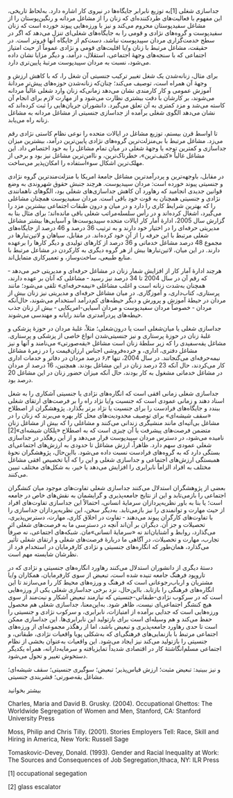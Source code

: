   جداسازی شغلی [1]به توزیع نابرابر جایگاه‌ها در نیروی کار اشاره دارد. به‌لحاظ تاریخی، این مفهوم با فعالیت‌های طردکننده‌ای که زنان را از مشاغل مردانه و رنگین‌پوستان را از مشاغل سفیدپوستان محروم می‌کند و نیز با ورزه‌هایی پیوند خورده است که زنان سفیدپوست و گروه‌های نژادی و قومی را به جایگاه‌های شغلی‌ای تنزل می‌دهد که اگر در سطح خدمت‌گزاری مردان سپیدپوست نباشد، دست‌کم از جایگاه آنها فروتر است. در حقیقت، مشاغل مرتبط با زنان و/یا اقلیت‌های قومی و نژادی عموماً از حیث امتیاز اجتماعی که با سنجه‌های وجهۀ اجتماعی، استقلال، درآمد، و دیگر مزایا نشان داده می‌شود، نسبت به مردان سپیدپوست مرتبۀ پایین‌تری دارد.

برای مثال، زنانه‌شدن یک شغل تغییر ترکیب جنسیتی آن شغل را، که با کاهش ارزش و وجهۀ آن همراه است، توصیف می‌کند؛ چنان‌که زنانه‌شدن حوزه‌های پیش‌تر مردانۀ آموزش عمومی و کار کارمندی نشان می‌دهد زمانی‌که زنان وارد شغلی غالباً مردانه می‌شوند، بر کارشان با دقت بیشتری نظارت می‌شود و از مهارت لازم برای انجام آن کاسته می‌شد و مزد کمتری به آن تعلق می‌گیرد. دانشوران جریان‌هایی را ثبت کرده‌اند که نشان می‌دهد الگوی شغلی برآمده از جداسازی جنسیتی از مشاغل مردانه به مشاغل زنانه راه می‌یابد.

تا اواسط قرن بیستم، توزیع مشاغل در ایالات متحده را نوعی نظام کاستی نژادی رقم می‌زد. مشاغل مرتبط با بی‌منزلت‌ترین گروه‌های نژادی پایین‌ترین درآمد، بیشترین میزان جداسازی و کمترین توجه یا وجهۀ شغلی در میان تمام مشاغل را به خود اختصاص داد. این مشاغل غالباً «کثیف‌ترین»، خطرناک‌ترین، و ناامن‌ترین مشاغل نیز بود و برخی از مهلک‌ترین اشکال سوءاستفاده را امکان‌پذیر می‌ساخت.

در مقابل، باوجهه‌ترین و پردرآمدترین مشاغل جامعۀ امریکا با منزلت‌مندترین گروه‌ نژادی و جنسیتی پیوند خورده است: مردان سپیدپوست. هرچند جنبش حقوق شهروندی به وضع قوانین جدیدی انجامید که رهاورد آن کاهش جداسازی‌های شغلی بود، الگوهای ناهمانندی نژادی و جنسیتی همچنان به قوت خود باقی است. مردان سفیدپوست همچنان مشاغلی را که بهترین شرایط کاری را دارد و در میان و درون طبقات اجتماعی بیشترین مزد را می‌گیرد، اشغال کرده‌اند و در رأس سلسله‌مراتب شغلی باقی مانده‌اند؛ برای مثال بنا به گزارش سال 2005، ادارهٔ آمار کار ایالات متحده سپیدپوست‌ها و آسیایی‌‌ها بیشتر مشاغل مدیریتی حرفه‌ای را در اختیار خود دارند و به ترتیب 36 درصد و 46 درصد از جایگاه‌های شغلی مرتبط با این حرفه را از آنِ خود کرده‌اند. در مقابل، سیاهان و لاتین‌تبارها در مجموع 48 درصد مشاغل خدماتی و 36 درصد از کارهای تولیدی و دیگر کارها را برعهده دارند. در این میان، لاتین‌تبارها بیش از هر گروه دیگری به کارکردن در مشاعل مرتبط با منابع طبیعی، ساخت‌وساز، و تعمیرکاری متمایل‌اند.

هرچند ادارهٔ آمار کار از افزایش شمار زنان در مشاغل حرفه‌ای و مدیریتی خبر می‌دهد ‐ که رقم آن در سال 2004 تا 34 درصد نیز رسید ‐ مشاغلی که آنان بر عهده دارند، همچنان به‌شدت زنانه است و اغلب مشاغلی «نیمه‌حرفه‌ای» تلقی می‌شود؛ مانند پرستاری، کتاب‌داری، و آموزگاری. در میان مشاغل حرفه‌ای و مدیریتی نیز زنان بیش از مردان در حیطۀ آموزش و پرورش و دیگر حیطه‌های کم‌درآمد استخدام می‌شوند، حال‌آنکه مردان ‐ خصوصاً مردان سفیدپوست و مردان آسیایی-امریکایی ‐ بیش از زنان جذب حیطه‌های پردرآمدتری مانند رایانه‌ و مهندسی می‌شوند.

جداسازی شغلی یا میان‌شغلی است یا درون‌شغلی؛ مثلاً، غلبۀ مردان در حوزۀ پزشکی و غلبۀ زنان در حوزۀ پرستاری و نیز جنسیتی‌شدن انواع خاصی از پزشکی و پرستاری. مشاغل یقه‌سفیدی را که زیر سلطۀ زنان است مشاغل «یقه‌صورتی» می‌نامند و آنها و نیز مشاغل دفتری، اداری، و خرده‌فروشی اجناس ارزان‌قیمت را در زمرهٔ مشاغل نیمه‌حرفه‌ای می‌گنجانند. در سال 2004، تنها ۶٫۳ درصد مردان در دفاتر و خدمات اداری کار می‌کردند، حال آنکه 23 درصد زنان در این مشاغل بودند. همچنین، 16 درصد از مردان در مشاغل خدماتی مشغول به کار بودند، حال آنکه میزان حضور زنان در این مشاغل 20 درصد بود.

جداسازی شغلی زمانی افقی است که انگاره‌های نژادی یا جنسیتی آشکاری را به شغل اسناد دهند و زمانی عمودی است که جنسیت و/یا نژاد راه را بر فرصت‌های ارتقای شغلی ببندد و جایگاه‌های فرادست را برای جنسیت یا نژاد برتر بگذارد. پژوهشگران از اصطلاح «سقف شیشه‌ای» برای توصیف محدودیت‌های محل کار بهره می‌برند که زنان را در مشاغل بی‌آتیه‌ای مانند منشیگری زندانی می‌کنند و مشاغلی را که بیش از مشاغل زنان متضمن فرصت‌های پیشرفت یا آن چیزی است که به اصطلاح «پلکان شیشه‌ای»[2] نامیده می‌شود، در دسترس مردان سپیدپوست قرار می‌دهد و از این رهگذر در جداسازی شغلی عمودی سهم دارد‌. ظاهراً، ارزش مشاغل تا حدودی به ارزش‌های اجتماعی‌ای بستگی دارد که به گروه‌های فرادست نسبت داده می‌شود. بااین‌حال، پژوهشگران نحوۀ همبستگی ارزش‌های اجتماعی و جداسازی شغلی و این را که آیا تخصیص افقی مشاغل مختلف به افراد الزاماً نابرابری را افزایش می‌دهد یا خیر، به شکل‌های مختلف تبیین می‌کنند.

بعضی از پژوهشگران استدلال می‌کنند جداسازی شغلی تفاوت‌های موجود میان کنشگران اجتماعی را بازمی‌تابد و این از نتایج جامعه‌پذیری و گرایشمان به نقش‌های خاص در جامعه است؛ یا بنا به باور نظریه‌پردازان سرمایهٔ انسانی، احتمالاً این جداسازی تفاوت‌های افراد از حیث مهارت و توانمندی‌ را نیز بازمی‌تابد. به‌دیگر سخن، این نظریه‌پردازان جداسازی را با تفاوت‌های کارگران پیوند می‌دهند ‐ تفاوت‌ در اخلاق کاری، مهارت، دسترس‌پذیری، تحصیلات و جز آن. دیگران بر آن‌اند آنچه در دسترسی ما به فرصت‌های شغلی اثر می‌گذارد، روابط و آشنایان‌اند نه «سرمایهٔ انسانی»مان. شبکه‌های اجتماعی، نه صرفاً تجارب، مهارت و تحصیلات، در آگاهی ما دربارۀ فرصت‌های شغلی و ارتقای شغلی تأثیر می‌گذارد، همان‌طور که انگاره‌های جنسیتی و نژادی کارفرمایان در استخدام فرد از نظرشان شایسته مهم است.

دستۀ دیگری از دانشوران استدلال می‌کنند رهاورد انگاره‌های جنسیتی و نژادی که در تاروپود فرهنگ جامعه تنیده شده است، تبعیض از سوی کارفرمایان، همکاران و/یا مشتریان و ارباب‌رجوعانی ‌است که فرهنگ و ورزه‌های محیط کار را می‌سازند تا این انگاره‌های فرهنگی را بازتابد. بااین‌حال، نزد برخی جداسازی شغلی یکی از ورزه‌هایی است که در سرکوب نژادی-طبقاتی-جنسیتی که نیازمند تبعیض آشکار و نیت‌مند از سوی هیچ کنشگر اجتماعی‌ای نیست، ظاهر شود. به‌این‌معنا، جداسازی شغلی هم محصول ورزه‌هایی است که جدایی برآمده از امتیازات، نابرابری، و سرکوب نژادی و جنسیتی را حفظ می‌کند و هم وسیله‌ای است برای بازتولید این نابرابری‌ها. این جداسازی ممکن است تا حدی رهاورد جامعه‌پذیری و تبعیض باشد، اما از رهگذر مجموعه‌ای از ورزه‌های اجتماعی مرتبط با بازنمایی‌های فرهنگی‌ای که به‌شکلی پویا واقعیات نژادی، طبقاتی، و جنسیتی را بازتولید می‌کند نیز ایجاد می‌شود. این واقعیات به‌عنوان بخشی از نظام اجتماعی مسلم‌انگاشتهٔ کار در اقتصادی شدیداً تمایزیافته‌ و سرمایه‌دارانه، همراه یکدیگر دستخوش تغییر و تحول می‌‌شود.

و نیز ببینید: تبعیض مثبت؛ ارزش قیاس‌پذیر؛ تبعیض؛ سوگیری جنسیتی؛ سقف شیشه‌ای؛ مشاغل یقه‌صورتی؛ قشربندی جنسیتی.

بیشتر بخوانید

Charles, Maria and David B. Grusky. (2004). Occupational Ghettos: The Worldwide Segregation of Women and Men, Stanford, CA: Stanford University Press

Moss, Philip and Chris Tilly. (2001). Stories Employers Tell: Race, Skill and Hiring in America, New York: Russell Sage

Tomaskovic-Devey, Donald. (1993). Gender and Racial Inequality at Work: The Sources and Consequences of Job Segregation,Ithaca, NY: ILR Press

 [1] occupational segegation 

[2] glass escalator 

  


 